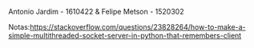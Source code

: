 Antonio Jardim - 1610422 & Felipe Metson - 1520302

Notas:https://stackoverflow.com/questions/23828264/how-to-make-a-simple-multithreaded-socket-server-in-python-that-remembers-client
